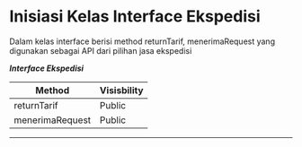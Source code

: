 # Inisiasi Kelas Interface Ekspedisi

Dalam kelas interface berisi method returnTarif, menerimaRequest yang digunakan sebagai API dari pilihan jasa ekspedisi

_**Interface Ekspedisi**_ 

| Method  | Visisbility 
| ----- | --- |  
| returnTarif   |Public  
| menerimaRequest |Public 

---


